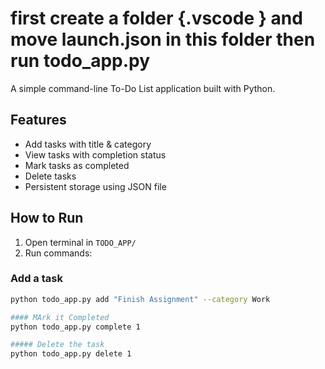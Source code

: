 

# first create a folder {.vscode } and move launch.json in this folder then run todo_app.py

A simple command-line To-Do List application built with Python.

## Features
- Add tasks with title & category
- View tasks with completion status
- Mark tasks as completed
- Delete tasks
- Persistent storage using JSON file

## How to Run
1. Open terminal in `TODO_APP/`
2. Run commands:

### Add a task
```bash
python todo_app.py add "Finish Assignment" --category Work

#### MArk it Completed 
python todo_app.py complete 1

##### Delete the task 
python todo_app.py delete 1


